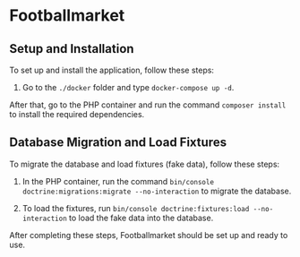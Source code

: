# Footballmarket

## Setup and Installation

To set up and install the application, follow these steps:

1. Go to the `./docker` folder and type `docker-compose up -d`.

After that, go to the PHP container and run the command `composer install` to install the required dependencies.

## Database Migration and Load Fixtures

To migrate the database and load fixtures (fake data), follow these steps:

1. In the PHP container, run the command `bin/console doctrine:migrations:migrate --no-interaction` to migrate the database.

2. To load the fixtures, run `bin/console doctrine:fixtures:load --no-interaction` to load the fake data into the database.

After completing these steps, Footballmarket should be set up and ready to use.

